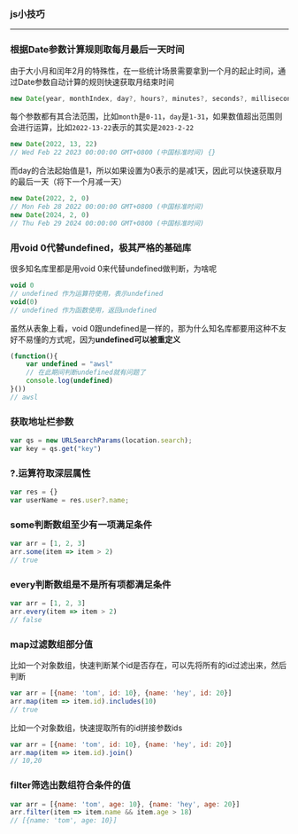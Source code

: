 ### js小技巧
***

### 根据Date参数计算规则取每月最后一天时间
由于大小月和闰年2月的特殊性，在一些统计场景需要拿到一个月的起止时间，通过Date参数自动计算的规则快速获取月结束时间
```js
new Date(year, monthIndex, day?, hours?, minutes?, seconds?, milliseconds?);
```
每个参数都有其合法范围，比如`month`是`0-11`，`day`是`1-31`，如果数值超出范围则会进行运算，比如`2022-13-22`表示的其实是`2023-2-22`
```js
new Date(2022, 13, 22)
// Wed Feb 22 2023 00:00:00 GMT+0800 (中国标准时间) {}
```
而day的合法起始值是1，所以如果设置为0表示的是减1天，因此可以快速获取月的最后一天（将下一个月减一天）
```js
new Date(2022, 2, 0)
// Mon Feb 28 2022 00:00:00 GMT+0800 (中国标准时间)
new Date(2024, 2, 0)
// Thu Feb 29 2024 00:00:00 GMT+0800 (中国标准时间)
```

### 用void 0代替undefined，极其严格的基础库
很多知名库里都是用void 0来代替undefined做判断，为啥呢
```js
void 0
// undefined 作为运算符使用，表示undefined
void(0)
// undefined 作为函数使用，返回undefined
```
虽然从表象上看，void 0跟undefined是一样的，那为什么知名库都要用这种不友好不易懂的方式呢，因为**undefined可以被重定义**
```js
(function(){
    var undefined = "awsl"
    // 在此期间判断undefined就有问题了
    console.log(undefined)
}())
// awsl
```

### 获取地址栏参数
```js
var qs = new URLSearchParams(location.search);
var key = qs.get("key")
```

### ?.运算符取深层属性
```js
var res = {}
var userName = res.user?.name;
```

### some判断数组至少有一项满足条件
```js
var arr = [1, 2, 3]
arr.some(item => item > 2)
// true
```

### every判断数组是不是所有项都满足条件
```js
var arr = [1, 2, 3]
arr.every(item => item > 2)
// false
```

### map过滤数组部分值
比如一个对象数组，快速判断某个id是否存在，可以先将所有的id过滤出来，然后判断
```js
var arr = [{name: 'tom', id: 10}, {name: 'hey', id: 20}]
arr.map(item => item.id).includes(10)
// true
```
比如一个对象数组，快速提取所有的id拼接参数ids
```js
var arr = [{name: 'tom', id: 10}, {name: 'hey', id: 20}]
arr.map(item => item.id).join()
// 10,20
```

### filter筛选出数组符合条件的值
```js
var arr = [{name: 'tom', age: 10}, {name: 'hey', age: 20}]
arr.filter(item => item.name && item.age > 18)
// [{name: 'tom', age: 10}]
```